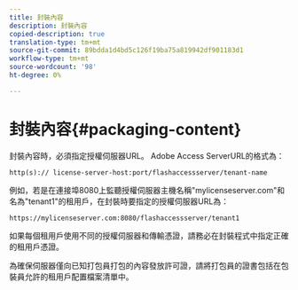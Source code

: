 ```yaml
---
title: 封裝內容
description: 封裝內容
copied-description: true
translation-type: tm+mt
source-git-commit: 89bdda1d4bd5c126f19ba75a819942df901183d1
workflow-type: tm+mt
source-wordcount: '98'
ht-degree: 0%

---
```



# 封裝內容{#packaging-content}

封裝內容時，必須指定授權伺服器URL。 Adobe Access ServerURL的格式為：

```
http(s):// license-server-host:port/flashaccessserver/tenant-name
```

例如，若是在連接埠8080上監聽授權伺服器主機名稱&quot;mylicenseserver.com&quot;和名為&quot;tenant1&quot;的租用戶，在封裝時要指定的授權伺服器URL為：

```
https://mylicenseserver.com:8080/flashaccessserver/tenant1
```

如果每個租用戶使用不同的授權伺服器和傳輸憑證，請務必在封裝程式中指定正確的租用戶憑證。

為確保伺服器僅向已知打包員打包的內容發放許可證，請將打包員的證書包括在包裝員允許的租用戶配置檔案清單中。
